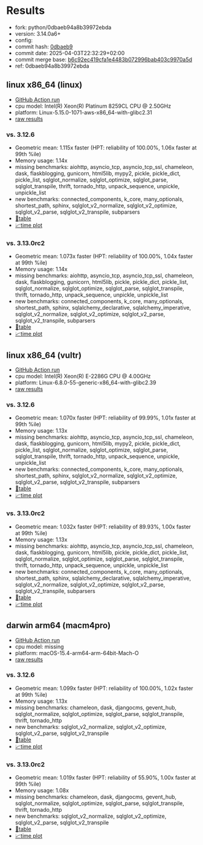 # Results

- fork: python/0dbaeb94a8b39972ebda
- version: 3.14.0a6+
- config: 
- commit hash: [0dbaeb9](https://github.com/python/cpython/commit/0dbaeb9)
- commit date: 2025-04-03T22:32:29+02:00
- commit merge base: [b6c92ec419cfa1e4483b072996bab403c9970a5d](https://github.com/python/cpython/commit/b6c92ec419cfa1e4483b072996bab403c9970a5d)
- ref: 0dbaeb94a8b39972ebda

## linux x86_64 (linux)

- [GitHub Action run](https://github.com/facebookexperimental/free-threading-benchmarking/actions/runs/14255350648)
- cpu model: Intel(R) Xeon(R) Platinum 8259CL CPU @ 2.50GHz
- platform: Linux-5.15.0-1071-aws-x86_64-with-glibc2.31
- [raw results](bm-20250403-linux-x86_64-python-0dbaeb94a8b39972ebda-3.14.0a6%2B-0dbaeb9.json)

### vs. 3.12.6

- Geometric mean: 1.115x faster (HPT: reliability of 100.00%, 1.06x faster at 99th %ile)
- Memory usage: 1.14x
- missing benchmarks: aiohttp, asyncio_tcp, asyncio_tcp_ssl, chameleon, dask, flaskblogging, gunicorn, html5lib, mypy2, pickle, pickle_dict, pickle_list, sqlglot_normalize, sqlglot_optimize, sqlglot_parse, sqlglot_transpile, thrift, tornado_http, unpack_sequence, unpickle, unpickle_list
- new benchmarks: connected_components, k_core, many_optionals, shortest_path, sphinx, sqlglot_v2_normalize, sqlglot_v2_optimize, sqlglot_v2_parse, sqlglot_v2_transpile, subparsers
- [📄table](bm-20250403-linux-x86_64-python-0dbaeb94a8b39972ebda-3.14.0a6%2B-0dbaeb9-vs-3.12.6.md)
- [📈time plot](bm-20250403-linux-x86_64-python-0dbaeb94a8b39972ebda-3.14.0a6%2B-0dbaeb9-vs-3.12.6.svg)

### vs. 3.13.0rc2

- Geometric mean: 1.073x faster (HPT: reliability of 100.00%, 1.04x faster at 99th %ile)
- Memory usage: 1.14x
- missing benchmarks: aiohttp, asyncio_tcp, asyncio_tcp_ssl, chameleon, dask, flaskblogging, gunicorn, html5lib, pickle, pickle_dict, pickle_list, sqlglot_normalize, sqlglot_optimize, sqlglot_parse, sqlglot_transpile, thrift, tornado_http, unpack_sequence, unpickle, unpickle_list
- new benchmarks: connected_components, k_core, many_optionals, shortest_path, sphinx, sqlalchemy_declarative, sqlalchemy_imperative, sqlglot_v2_normalize, sqlglot_v2_optimize, sqlglot_v2_parse, sqlglot_v2_transpile, subparsers
- [📄table](bm-20250403-linux-x86_64-python-0dbaeb94a8b39972ebda-3.14.0a6%2B-0dbaeb9-vs-3.13.0rc2.md)
- [📈time plot](bm-20250403-linux-x86_64-python-0dbaeb94a8b39972ebda-3.14.0a6%2B-0dbaeb9-vs-3.13.0rc2.svg)

## linux x86_64 (vultr)

- [GitHub Action run](https://github.com/facebookexperimental/free-threading-benchmarking/actions/runs/14255350648)
- cpu model: Intel(R) Xeon(R) E-2286G CPU @ 4.00GHz
- platform: Linux-6.8.0-55-generic-x86_64-with-glibc2.39
- [raw results](bm-20250403-vultr-x86_64-python-0dbaeb94a8b39972ebda-3.14.0a6%2B-0dbaeb9.json)

### vs. 3.12.6

- Geometric mean: 1.070x faster (HPT: reliability of 99.99%, 1.01x faster at 99th %ile)
- Memory usage: 1.13x
- missing benchmarks: aiohttp, asyncio_tcp, asyncio_tcp_ssl, chameleon, dask, flaskblogging, gunicorn, html5lib, mypy2, pickle, pickle_dict, pickle_list, sqlglot_normalize, sqlglot_optimize, sqlglot_parse, sqlglot_transpile, thrift, tornado_http, unpack_sequence, unpickle, unpickle_list
- new benchmarks: connected_components, k_core, many_optionals, shortest_path, sphinx, sqlglot_v2_normalize, sqlglot_v2_optimize, sqlglot_v2_parse, sqlglot_v2_transpile, subparsers
- [📄table](bm-20250403-vultr-x86_64-python-0dbaeb94a8b39972ebda-3.14.0a6%2B-0dbaeb9-vs-3.12.6.md)
- [📈time plot](bm-20250403-vultr-x86_64-python-0dbaeb94a8b39972ebda-3.14.0a6%2B-0dbaeb9-vs-3.12.6.svg)

### vs. 3.13.0rc2

- Geometric mean: 1.032x faster (HPT: reliability of 89.93%, 1.00x faster at 99th %ile)
- Memory usage: 1.13x
- missing benchmarks: aiohttp, asyncio_tcp, asyncio_tcp_ssl, chameleon, dask, flaskblogging, gunicorn, html5lib, pickle, pickle_dict, pickle_list, sqlglot_normalize, sqlglot_optimize, sqlglot_parse, sqlglot_transpile, thrift, tornado_http, unpack_sequence, unpickle, unpickle_list
- new benchmarks: connected_components, k_core, many_optionals, shortest_path, sphinx, sqlalchemy_declarative, sqlalchemy_imperative, sqlglot_v2_normalize, sqlglot_v2_optimize, sqlglot_v2_parse, sqlglot_v2_transpile, subparsers
- [📄table](bm-20250403-vultr-x86_64-python-0dbaeb94a8b39972ebda-3.14.0a6%2B-0dbaeb9-vs-3.13.0rc2.md)
- [📈time plot](bm-20250403-vultr-x86_64-python-0dbaeb94a8b39972ebda-3.14.0a6%2B-0dbaeb9-vs-3.13.0rc2.svg)

## darwin arm64 (macm4pro)

- [GitHub Action run](https://github.com/facebookexperimental/free-threading-benchmarking/actions/runs/14255350648)
- cpu model: missing
- platform: macOS-15.4-arm64-arm-64bit-Mach-O
- [raw results](bm-20250403-macm4pro-arm64-python-0dbaeb94a8b39972ebda-3.14.0a6%2B-0dbaeb9.json)

### vs. 3.12.6

- Geometric mean: 1.099x faster (HPT: reliability of 100.00%, 1.02x faster at 99th %ile)
- Memory usage: 1.13x
- missing benchmarks: chameleon, dask, djangocms, gevent_hub, sqlglot_normalize, sqlglot_optimize, sqlglot_parse, sqlglot_transpile, thrift, tornado_http
- new benchmarks: sqlglot_v2_normalize, sqlglot_v2_optimize, sqlglot_v2_parse, sqlglot_v2_transpile
- [📄table](bm-20250403-macm4pro-arm64-python-0dbaeb94a8b39972ebda-3.14.0a6%2B-0dbaeb9-vs-3.12.6.md)
- [📈time plot](bm-20250403-macm4pro-arm64-python-0dbaeb94a8b39972ebda-3.14.0a6%2B-0dbaeb9-vs-3.12.6.svg)

### vs. 3.13.0rc2

- Geometric mean: 1.019x faster (HPT: reliability of 55.90%, 1.00x faster at 99th %ile)
- Memory usage: 1.08x
- missing benchmarks: chameleon, dask, djangocms, gevent_hub, sqlglot_normalize, sqlglot_optimize, sqlglot_parse, sqlglot_transpile, thrift, tornado_http
- new benchmarks: sqlglot_v2_normalize, sqlglot_v2_optimize, sqlglot_v2_parse, sqlglot_v2_transpile
- [📄table](bm-20250403-macm4pro-arm64-python-0dbaeb94a8b39972ebda-3.14.0a6%2B-0dbaeb9-vs-3.13.0rc2.md)
- [📈time plot](bm-20250403-macm4pro-arm64-python-0dbaeb94a8b39972ebda-3.14.0a6%2B-0dbaeb9-vs-3.13.0rc2.svg)

